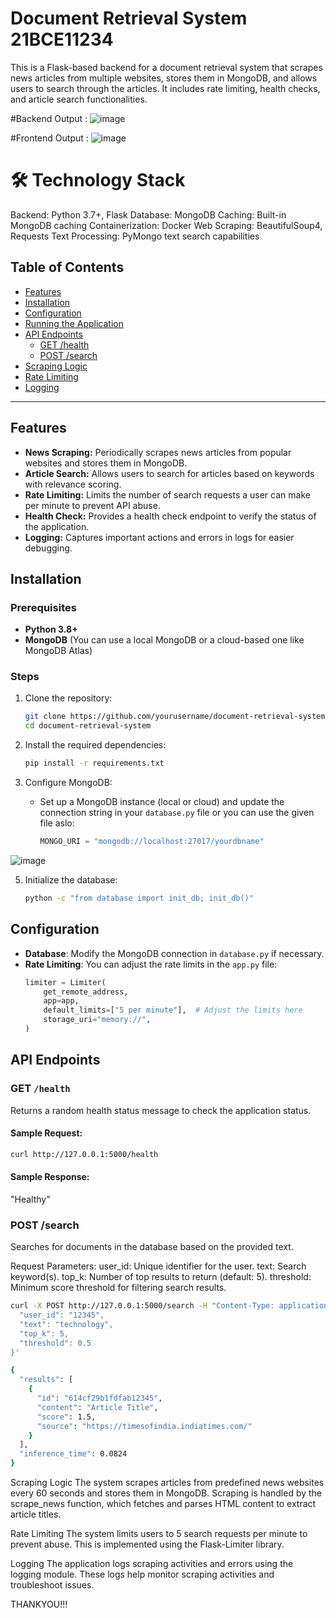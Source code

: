 # Document Retrieval System 21BCE11234

This is a Flask-based backend for a document retrieval system that scrapes news articles from multiple websites, stores them in MongoDB, and allows users to search through the articles. It includes rate limiting, health checks, and article search functionalities.

#Backend Output :
![image](https://github.com/user-attachments/assets/9c885efb-ff2f-48d0-91c5-f1106e8b4dcf)

#Frontend Output :
![image](https://github.com/user-attachments/assets/262dfc18-1320-4630-8955-d62070624439)


# 🛠️ Technology Stack

Backend: Python 3.7+, Flask
Database: MongoDB
Caching: Built-in MongoDB caching
Containerization: Docker
Web Scraping: BeautifulSoup4, Requests
Text Processing: PyMongo text search capabilities

## Table of Contents
- [Features](#features)
- [Installation](#installation)
- [Configuration](#configuration)
- [Running the Application](#running-the-application)
- [API Endpoints](#api-endpoints)
  - [GET /health](#get-health)
  - [POST /search](#post-search)
- [Scraping Logic](#scraping-logic)
- [Rate Limiting](#rate-limiting)
- [Logging](#logging)

---

## Features
- **News Scraping:** Periodically scrapes news articles from popular websites and stores them in MongoDB.
- **Article Search:** Allows users to search for articles based on keywords with relevance scoring.
- **Rate Limiting:** Limits the number of search requests a user can make per minute to prevent API abuse.
- **Health Check:** Provides a health check endpoint to verify the status of the application.
- **Logging:** Captures important actions and errors in logs for easier debugging.

## Installation

### Prerequisites
- **Python 3.8+**
- **MongoDB** (You can use a local MongoDB or a cloud-based one like MongoDB Atlas)

### Steps
1. Clone the repository:
    ```bash
    git clone https://github.com/yourusername/document-retrieval-system.git
    cd document-retrieval-system
    ```
2. Install the required dependencies:
    ```bash
    pip install -r requirements.txt
    ```

3. Configure MongoDB:
   - Set up a MongoDB instance (local or cloud) and update the connection string in your `database.py` file or you can use the given file aslo:
     ```python
     MONGO_URI = "mongodb://localhost:27017/yourdbname"
     ```
![image](https://github.com/user-attachments/assets/7d2d649b-5fcf-4544-b906-94d97e2cf6c3)


5. Initialize the database:
    ```bash
    python -c "from database import init_db; init_db()"
    ```

## Configuration

- **Database**: Modify the MongoDB connection in `database.py` if necessary.
- **Rate Limiting**: You can adjust the rate limits in the `app.py` file:
  ```python
  limiter = Limiter(
      get_remote_address,
      app=app,
      default_limits=["5 per minute"],  # Adjust the limits here
      storage_uri="memory://",
  )


## API Endpoints

### GET `/health`
Returns a random health status message to check the application status.

#### Sample Request:
```bash
curl http://127.0.0.1:5000/health
```

#### Sample Response:
"Healthy"

### POST /search
Searches for documents in the database based on the provided text.

Request Parameters:
user_id: Unique identifier for the user.
text: Search keyword(s).
top_k: Number of top results to return (default: 5).
threshold: Minimum score threshold for filtering search results.

```bash
curl -X POST http://127.0.0.1:5000/search -H "Content-Type: application/json" -d '{
  "user_id": "12345",
  "text": "technology",
  "top_k": 5,
  "threshold": 0.5
}'
```
```bash
{
  "results": [
    {
      "id": "614cf29b1fdfab12345",
      "content": "Article Title",
      "score": 1.5,
      "source": "https://timesofindia.indiatimes.com/"
    }
  ],
  "inference_time": 0.0824
}
```

Scraping Logic
The system scrapes articles from predefined news websites every 60 seconds and stores them in MongoDB. Scraping is handled by the scrape_news function, which fetches and parses HTML content to extract article titles.

Rate Limiting
The system limits users to 5 search requests per minute to prevent abuse. This is implemented using the Flask-Limiter library.

Logging
The application logs scraping activities and errors using the logging module. These logs help monitor scraping activities and troubleshoot issues.


THANKYOU!!!
